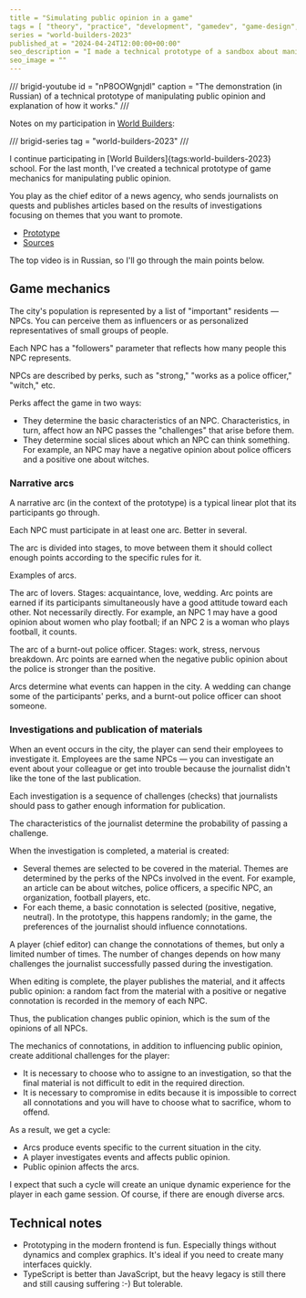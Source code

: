 ```yaml
---
title = "Simulating public opinion in a game"
tags = [ "theory", "practice", "development", "gamedev", "game-design", "open-source", "procedural-content-generation", "world-builders", "world-builders-2023"]
series = "world-builders-2023"
published_at = "2024-04-24T12:00:00+00:00"
seo_description = "I made a technical prototype of a sandbox about manipulating public opinion. A video and sources explain how it works."
seo_image = ""
---
```


/// brigid-youtube
id = "nP8OOWgnjdI"
caption = "The demonstration (in Russian) of a technical prototype of manipulating public opinion and explanation of how it works."
///

Notes on my participation in [World Builders](https://madcrusader.com/worldbuilders):

/// brigid-series
tag = "world-builders-2023"
///

I continue participating in [World Builders]{tags:world-builders-2023} school. For the last month, I've created a technical prototype of game mechanics for manipulating public opinion.

You play as the chief editor of a news agency, who sends journalists on quests and publishes articles based on the results of investigations focusing on themes that you want to promote.

- [Prototype](https://tiendil.github.io/world-builders-2023/technical-prototype/dist/)
- [Sources](https://github.com/Tiendil/world-builders-2023/tree/main/technical-prototype)

The top video is in Russian, so I'll go through the main points below.

<!-- more -->

## Game mechanics

The city's population is represented by a list of "important" residents — NPCs. You can perceive them as influencers or as personalized representatives of small groups of people.

Each NPC has a "followers" parameter that reflects how many people this NPC represents.

NPCs are described by perks, such as "strong," "works as a police officer," "witch," etc.

Perks affect the game in two ways:

- They determine the basic characteristics of an NPC. Characteristics, in turn, affect how an NPC passes the "challenges" that arise before them.
- They determine social slices about which an NPC can think something. For example, an NPC may have a negative opinion about police officers and a positive one about witches.

### Narrative arcs

A narrative arc (in the context of the prototype) is a typical linear plot that its participants go through.

Each NPC must participate in at least one arc. Better in several.

The arc is divided into stages, to move between them it should collect enough points according to the specific rules for it.

Examples of arcs.

The arc of lovers. Stages: acquaintance, love, wedding. Arc points are earned if its participants simultaneously have a good attitude toward each other. Not necessarily directly. For example, an NPC 1 may have a good opinion about women who play football; if an NPC 2 is a woman who plays football, it counts.

The arc of a burnt-out police officer. Stages: work, stress, nervous breakdown. Arc points are earned when the negative public opinion about the police is stronger than the positive.

Arcs determine what events can happen in the city. A wedding can change some of the participants' perks, and a burnt-out police officer can shoot someone.

### Investigations and publication of materials

When an event occurs in the city, the player can send their employees to investigate it. Employees are the same NPCs — you can investigate an event about your colleague or get into trouble because the journalist didn't like the tone of the last publication.

Each investigation is a sequence of challenges (checks) that journalists should pass to gather enough information for publication.

The characteristics of the journalist determine the probability of passing a challenge.

When the investigation is completed, a material is created:

- Several themes are selected to be covered in the material. Themes are determined by the perks of the NPCs involved in the event. For example, an article can be about witches, police officers, a specific NPC, an organization, football players, etc.
- For each theme, a basic connotation is selected (positive, negative, neutral). In the prototype, this happens randomly; in the game, the preferences of the journalist should influence connotations.

A player (chief editor) can change the connotations of themes, but only a limited number of times. The number of changes depends on how many challenges the journalist successfully passed during the investigation.

When editing is complete, the player publishes the material, and it affects public opinion: a random fact from the material with a positive or negative connotation is recorded in the memory of each NPC.

Thus, the publication changes public opinion, which is the sum of the opinions of all NPCs.

The mechanics of connotations, in addition to influencing public opinion, create additional challenges for the player:

- It is necessary to choose who to assigne to an investigation, so that the final material is not difficult to edit in the required direction.
- It is necessary to compromise in edits because it is impossible to correct all connotations and you will have to choose what to sacrifice, whom to offend.

As a result, we get a cycle:

- Arcs produce events specific to the current situation in the city.
- A player investigates events and affects public opinion.
- Public opinion affects the arcs.

I expect that such a cycle will create an unique dynamic experience for the player in each game session. Of course, if there are enough diverse arcs.

## Technical notes

- Prototyping in the modern frontend is fun. Especially things without dynamics and complex graphics. It's ideal if you need to create many interfaces quickly.
- TypeScript is better than JavaScript, but the heavy legacy is still there and still causing suffering :-) But tolerable.

